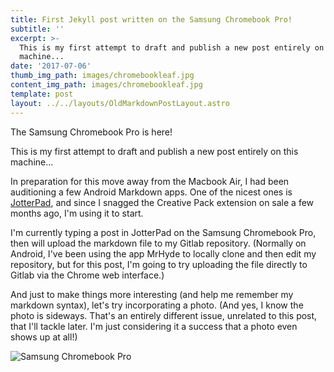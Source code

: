 ```yaml
---
title: First Jekyll post written on the Samsung Chromebook Pro!
subtitle: ''
excerpt: >-
  This is my first attempt to draft and publish a new post entirely on this
  machine...
date: '2017-07-06'
thumb_img_path: images/chromebookleaf.jpg
content_img_path: images/chromebookleaf.jpg
template: post
layout: ../../layouts/OldMarkdownPostLayout.astro
---
```

The Samsung Chromebook Pro is here!

This is my first attempt to draft and publish a new post entirely on this machine...

<!-- more -->

In preparation for this move away from the Macbook Air, I had been auditioning a few Android Markdown apps. One of the nicest ones is [JotterPad](https://play.google.com/store/apps/details?id=com.jotterpad.x), and since I snagged the Creative Pack extension on sale a few months ago, I'm using it to start.

I'm currently typing a post in JotterPad on the Samsung Chromebook Pro, then will upload the markdown file to my Gitlab repository. (Normally on Android, I've been using the app MrHyde to locally clone and then edit my repository, but for this post, I'm going to try uploading the file directly to Gitlab via the Chrome web interface.)

And just to make things more interesting (and help me remember my markdown syntax), let's try incorporating a photo. (And yes, I know the photo is sideways. That's an entirely different issue, unrelated to this post, that I'll tackle later. I'm just considering it a success that a photo even shows up at all!)

![Samsung Chromebook Pro](https://lh3.googleusercontent.com/pw/AM-JKLUvsp2IhrgznwyEnnplwosOGgCgsQELgmSEQ_i2K6AVXfjSEtHT-zgg1ii90fzZgvuSOs-f94qyyX8QfMzQsO335IUH0dury8sSfv9qahndrv7gxy7CRrtcS_TzvFm_ReXnEuctarJ580rPhXgcGkJs8A=w786-h1394-no?.jpg)